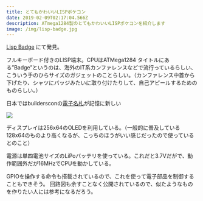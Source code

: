 ```yaml
---
title: とてもかわいいLISPポケコン
date: 2019-02-09T02:17:04.566Z
description: ATmega1284製のとてもかわいいLISPポケコンを紹介します
image: /img/lisp-badge.jpg
---
```

[Lisp Badge](http://www.technoblogy.com/show?2AEE) にて発見。

フルキーボード付きのLISP端末。CPUはATMega1284
タイトルにある”Badge”というのは、海外のIT系カンファレンスなどで流行っているらしい、こういう手のひらサイズのガジェットのことらしい。（カンファレンス中首から下げたり、シャツにバッジみたいに取り付けたりして、自己アピールするためのものらしい。）

日本ではbuildersconの[電子名札](https://blog.builderscon.io/entry/2018/08/09/100000)が記憶に新しい

![](/img/denshi-nafuda.png)

ディスプレイは256x64のOLEDを利用している。（一般的に普及している128x64のものより高くなるが、こっちのほうがいい感じだったので使っているとのこと）


電源は単四電池サイズのLiPoバッテリを使っている。これだと3.7Vだがで、動作範囲外だが16MHzでCPUを動かしている。

GPIOを操作する命令も搭載されているので、これを使って電子部品を制御することもできそう。
回路図も余すことなく公開されているので、似たようなものを作りたい人には参考になるだろう。
